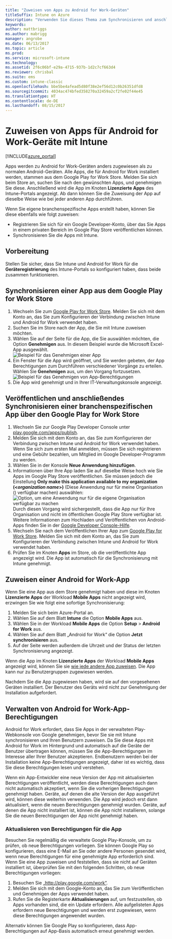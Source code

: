 ```yaml
---
title: "Zuweisen von Apps zu Android for Work-Geräten"
titleSuffix: Intune on Azure
description: "Verwenden Sie dieses Thema zum Synchronisieren und anschließenden Zuweisen von Apps zu Android for Work-Geräten über den Google Play for Work Store.\""
keywords: 
author: mattbriggs
ms.author: mabrigg
manager: angrobe
ms.date: 06/13/2017
ms.topic: article
ms.prod: 
ms.service: microsoft-intune
ms.technology: 
ms.assetid: 2f6c06bf-e29a-4715-937b-1d2c7cf663d4
ms.reviewer: chrisbal
ms.suite: ems
ms.custom: intune-classic
ms.openlocfilehash: bbe5be4afead5d80f38e2ef56d12c0b26351dfd8
ms.sourcegitcommit: 4034ac474bfed358270a32459a2cf2fe02f44e45
ms.translationtype: HT
ms.contentlocale: de-DE
ms.lasthandoff: 08/15/2017
---
```

# <a name="how-to-assign-apps-to-android-for-work-devices-with-intune"></a>Zuweisen von Apps für Android for Work-Geräte mit Intune

[!INCLUDE[azure_portal](./includes/azure_portal.md)]

Apps werden zu Android for Work-Geräten anders zugewiesen als zu normalen Android-Geräten. Alle Apps, die für Android for Work installiert werden, stammen aus dem Google Play for Work Store. Melden Sie sich beim Store an, suchen Sie nach den gewünschten Apps, und genehmigen Sie diese.
Anschließend wird die App im Knoten **Lizenzierte Apps** des Intune-Portals angezeigt. Ab dann können Sie die Zuweisung der App auf dieselbe Weise wie bei jeder anderen App durchführen.

Wenn Sie eigene branchenspezifische Apps erstellt haben, können Sie diese ebenfalls wie folgt zuweisen:
- Registrieren Sie sich für ein Google Developer-Konto, über das Sie Apps in einem privaten Bereich im Google Play Store veröffentlichen können.
- Synchronisieren Sie die Apps mit Intune.

## <a name="before-you-start"></a>Vorbereitung

Stellen Sie sicher, dass Sie Intune und Android for Work für die **Geräteregistrierung** des Intune-Portals so konfiguriert haben, dass beide zusammen funktionieren.

## <a name="synchronize-an-app-from-the-google-play-for-work-store"></a>Synchronisieren einer App aus dem Google Play for Work Store

1. Wechseln Sie zum [Google Play for Work Store](https://play.google.com/work). Melden Sie sich mit dem Konto an, das Sie zum Konfigurieren der Verbindung zwischen Intune und Android for Work verwendet haben.
2. Suchen Sie im Store nach der App, die Sie mit Intune zuweisen möchten.
3. Wählen Sie auf der Seite für die App, die Sie auswählen möchten, die Option **Genehmigen** aus. In diesem Beispiel wurde die Microsoft Excel-App ausgewählt.<br>
  ![Beispiel für das Genehmigen einer App](media/approve.png)
4. Ein Fenster für die App wird geöffnet, und Sie werden gebeten, der App Berechtigungen zum Durchführen verschiedener Vorgänge zu erteilen. Wählen Sie **Genehmigen** aus, um den Vorgang fortzusetzen.<br>
  ![Beispiel für das Genehmigen von App-Berechtigungen](media/approve-app-permissions.png)
5. Die App wird genehmigt und in Ihrer IT-Verwaltungskonsole angezeigt.

## <a name="publish-then-synchronize-a-line-of-business-app-from-the-google-play-for-work-store"></a>Veröffentlichen und anschließendes Synchronisieren einer branchenspezifischen App über den Google Play for Work Store

1. Wechseln Sie zur Google Play Developer Console unter [play.google.com/apps/publish](https://play.google.com/apps/publish).
2. Melden Sie sich mit dem Konto an, das Sie zum Konfigurieren der Verbindung zwischen Intune und Android for Work verwendet haben. Wenn Sie sich zum ersten Mal anmelden, müssen Sie sich registrieren und eine Gebühr bezahlen, um Mitglied im Google Developer-Programm zu werden.
3. Wählen Sie in der Konsole **Neue Anwendung hinzufügen**.
4. Informationen über Ihre App laden Sie auf dieselbe Weise hoch wie Sie Apps im Google Play Store veröffentlichen. Sie müssen jedoch die Einstellung **Only make this application available to my organization (<*organization name*>)** (Diese Anwendung nur für meine Organisation (<Name der Organisation>) verfügbar machen) auswählen:<br>
  ![Option, um eine Anwendung nur für die eigene Organisation verfügbar zu machen](media/restrict.png)<br>
Durch diesen Vorgang wird sichergestellt, dass die App nur für Ihre Organisation und nicht im öffentlichen Google Play Store verfügbar ist.
Weitere Informationen zum Hochladen und Veröffentlichen von Android-Apps finden Sie in der [Google Developer Console-Hilfe](https://support.google.com/googleplay/android-developer/answer/113469).
5. Wechseln Sie nach dem Veröffentlichen Ihrer App zum [Google Play for Work Store](https://play.google.com/work). Melden Sie sich mit dem Konto an, das Sie zum Konfigurieren der Verbindung zwischen Intune und Android for Work verwendet haben.
6. Prüfen Sie im Knoten **Apps** im Store, ob die veröffentlichte App angezeigt wird. Die App ist automatisch für die Synchronisierung mit Intune genehmigt.

## <a name="assign-an-android-for-work-app"></a>Zuweisen einer Android for Work-App

Wenn Sie eine App aus dem Store genehmigt haben und diese im Knoten **Lizenzierte Apps** der Workload **Mobile Apps** nicht angezeigt wird, erzwingen Sie wie folgt eine sofortige Synchronisierung:

1. Melden Sie sich beim Azure-Portal an.
2. Wählen Sie auf dem Blatt **Intune** die Option **Mobile Apps** aus.
3. Wählen Sie in der Workload **Mobile Apps** die Option **Setup** > **Android for Work** aus.
4. Wählen Sie auf dem Blatt „Android for Work“ die Option **Jetzt synchronisieren** aus.
5. Auf der Seite werden außerdem die Uhrzeit und der Status der letzten Synchronisierung angezeigt.

Wenn die App im Knoten **Lizenzierte Apps** der Workload **Mobile Apps** angezeigt wird, können Sie sie [wie jede andere App zuweisen](/intune-azure/manage-apps/deploy-apps). Die App kann nur zu Benutzergruppen zugewiesen werden.

Nachdem Sie die App zugewiesen haben, wird sie auf den vorgesehenen Geräten installiert. Der Benutzer des Geräts wird nicht zur Genehmigung der Installation aufgefordert.

## <a name="manage-android-for-work-app-permissions"></a>Verwalten von Android for Work-App-Berechtigungen
Android for Work erfordert, dass Sie Apps in der verwalteten Play-Webkonsole von Google genehmigen, bevor Sie sie mit Intune synchronisieren und Ihren Benutzern zuweisen.  Da Sie diese Apps mit Android for Work im Hintergrund und automatisch auf die Geräte der Benutzer übertragen können, müssen Sie die App-Berechtigungen im Interesse aller Ihrer Benutzer akzeptieren.  Endbenutzern werden bei der Installation keine App-Berechtigungen angezeigt, daher ist es wichtig, dass Sie diese Berechtigungen lesen und verstehen.

Wenn ein App-Entwickler eine neue Version der App mit aktualisierten Berechtigungen veröffentlicht, werden diese Berechtigungen auch dann nicht automatisch akzeptiert, wenn Sie die vorherigen Berechtigungen genehmigt haben. Geräte, auf denen die alte Version der App ausgeführt wird, können diese weiterhin verwenden. Die App wird jedoch erst dann aktualisiert, wenn die neuen Berechtigungen genehmigt wurden. Geräte, auf denen die App nicht installiert ist, können die App nicht installieren, solange Sie die neuen Berechtigungen der App nicht genehmigt haben.

### <a name="how-to-update-app-permissions"></a>Aktualisieren von Berechtigungen für die App

Besuchen Sie regelmäßig die verwaltete Google Play-Konsole, um zu prüfen, ob neue Berechtigungen vorliegen. Sie können Google Play so konfigurieren, dass eine E-Mail an Sie oder andere Personen gesendet wird, wenn neue Berechtigungen für eine genehmigte App erforderlich sind. Wenn Sie eine App zuweisen und feststellen, dass sie nicht auf Geräten installiert ist, überprüfen Sie mit den folgenden Schritten, ob neue Berechtigungen vorliegen:

1. Besuchen Sie „http://play.google.com/work“.
2. Melden Sie sich mit dem Google-Konto an, das Sie zum Veröffentlichen und Genehmigen der Apps verwendet haben.
3. Rufen Sie die Registerkarte **Aktualisierungen** auf, um festzustellen, ob Apps vorhanden sind, die ein Update erfordern.  Alle aufgelisteten Apps erfordern neue Berechtigungen und werden erst zugewiesen, wenn diese Berechtigungen angewendet wurden.  

Alternativ können Sie Google Play so konfigurieren, dass App-Berechtigungen auf App-Basis automatisch erneut genehmigt werden. 



